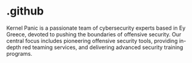 # .github


Kernel Panic is a passionate team of cybersecurity experts based in Ey Greece, devoted to pushing the boundaries of offensive security. Our central focus includes pioneering offensive security tools, providing in-depth red teaming services, and delivering advanced security training programs.
